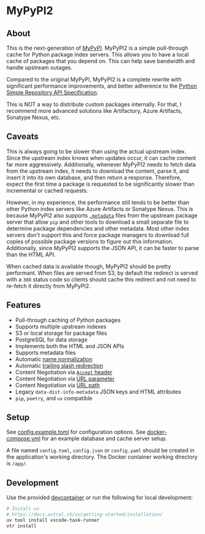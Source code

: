 # MyPyPI2

## About

This is the next-generation of [MyPyPI](https://github.com/nathanvaughn/mypypi).
MyPyPI2 is a simple pull-through cache for Python package index servers.
This allows you to have a local cache of packages that you depend on.
This can help save bandwidth and handle upstream outages.

Compared to the original MyPyPI, MyPyPI2 is a complete rewrite with significant
performance improvements, and better adherence to the
[Python Simple Repository API Specification](https://packaging.python.org/en/latest/specifications/simple-repository-api).

This is NOT a way to distribute custom packages internally.
For that, I recommend more advanced solutions like Artifactory,
Azure Artifacts, Sonatype Nexus, etc.

## Caveats

This is always going to be slower than using the actual upstream index.
Since the upstream index knows when updates occur, it can cache content far more
aggressively. Additionally, whenever MyPyPI2 needs to fetch data from the upstream
index, it needs to download the content, parse it, and insert it into its own
database, and then return a response. Therefore, expect the first time a package
is requested to be significantly slower than incremental or cached requests.

However, in my experience, the performance still  tends to be better than other
Python index servers like Azure Artifacts or Sonatype Nexus.
This is because MyPyPI2 also supports
[`.metadata`](https://packaging.python.org/en/latest/specifications/simple-repository-api/#serve-distribution-metadata-in-the-simple-repository-api)
files from the upstream package server that allow `pip` and other tools
to download a small separate file to determine package dependencies and other
metadata. Most other index servers don't support this and force package managers
to download full copies of possible package versions to figure out this information.
Additionally, since MyPyPI2 supports the JSON API, it can be faster
to parse than the HTML API.

When cached data is available though, MyPyPI2 should be pretty performant.
When files are served from S3, by default the redirect is served with a `308`
status code so clients should cache this redirect and not need to re-fetch it
directly from MyPyPI2.

## Features

- Pull-through caching of Python packages
- Supports multiple upstream indexes
- S3 or local storage for package files
- PostgreSQL for data storage
- Implements both the HTML and JSON APIs
- Supports metadata files
- Automatic [name normalization](https://packaging.python.org/en/latest/specifications/simple-repository-api/#base-html-api)
- Automatic [trailing slash redirection](https://packaging.python.org/en/latest/specifications/simple-repository-api/#base-html-api)
- Content Negotiation via [`Accept` header](https://packaging.python.org/en/latest/specifications/simple-repository-api/#content-types)
- Content Negotiation via [URL parameter](https://packaging.python.org/en/latest/specifications/simple-repository-api/#url-parameter)
- Content Negotiation via [URL path](https://packaging.python.org/en/latest/specifications/simple-repository-api/#endpoint-configuration)
- Legacy `data-dist-info-metadata` JSON keys and HTML attributes
- `pip`, `poetry`, and `uv` compatible

## Setup

See [config.example.toml](https://github.com/NathanVaughn/mypypi2/blob/main/config.example.toml)
for configuration options.
See [docker-compose.yml](https://github.com/NathanVaughn/mypypi2/blob/main/docker-compose.yml)
for an example database and cache server setup.

A file named `config.toml`, `config.json` or `config.yaml` should be created
in the application's working directory. The Docker container working directory
is `/app/`.

## Development

Use the provided [devcontainer](https://containers.dev/)
or run the following for local development:

```bash
# Install uv
# https://docs.astral.sh/uv/getting-started/installation/
uv tool install vscode-task-runner
vtr install
```
